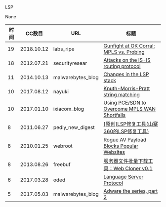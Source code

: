 LSP

None

| 时间 | CC数目 | URL | 标题 |
| ---- | ----- | --- | --- |
| 19 | 2018.10.12 | labs_ripe | [Gunfight at OK Corral: MPLS vs. Probing](https://labs.ripe.net/Members/benoit_donnet/gunfight-at-ok-corral-mpls-vs-probing) |
| 18 | 2012.07.21 | securityresear | [Attacks on the IS-IS routing protocol](http://securityresear.ch/2012/07/21/attacks-on-is-is-routing-protocol/) |
| 11 | 2014.10.13 | malwarebytes_blog | [Changes in the LSP stack](https://blog.malwarebytes.com/cybercrime/2014/10/changes-in-the-lsp-stack/) |
| 10 | 2017.08.12 | nayuki | [Knuth-Morris-Pratt string matching](https://www.nayuki.io/page/knuth-morris-pratt-string-matching) |
| 10 | 2017.01.10 | ixiacom_blog | [Using PCE/SDN to Overcome MPLS WAN Shortfalls](https://www.ixiacom.com/company/blog/using-pcesdn-overcome-mpls-wan-shortfalls) |
| 8 | 2011.06.27 | pediy_new_digest | [[原创]LSP修复工具(山寨360的LSP修复工具)](https://bbs.pediy.com/thread-136102.htm) |
| 8 | 2010.01.25 | webroot | [Rogue AV Payload Blocks Popular Websites](https://www.webroot.com/blog/2010/01/25/rogue-av-payload-blocks-popular-websites/) |
| 8 | 2013.08.26 | freebuf | [服务器文件批量下载工具：Web Cloner v0.1](http://www.freebuf.com/sectool/11937.html) |
| 6 | 2017.03.28 | oded | [Language Server Protocol](https://oded.blog/2017/03/28/language-server-protocol/) |
| 5 | 2017.05.03 | malwarebytes_blog | [Adware the series, part 2](https://blog.malwarebytes.com/puppum/2017/05/adware-the-series-part-2/) |
